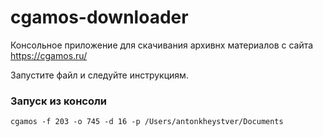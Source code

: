 # cgamos-downloader

Консольное приложение для скачивания архивнх материалов с сайта https://cgamos.ru/

Запустите файл и следуйте инструкциям.

### Запуск из консоли
```
cgamos -f 203 -o 745 -d 16 -p /Users/antonkheystver/Documents
```
